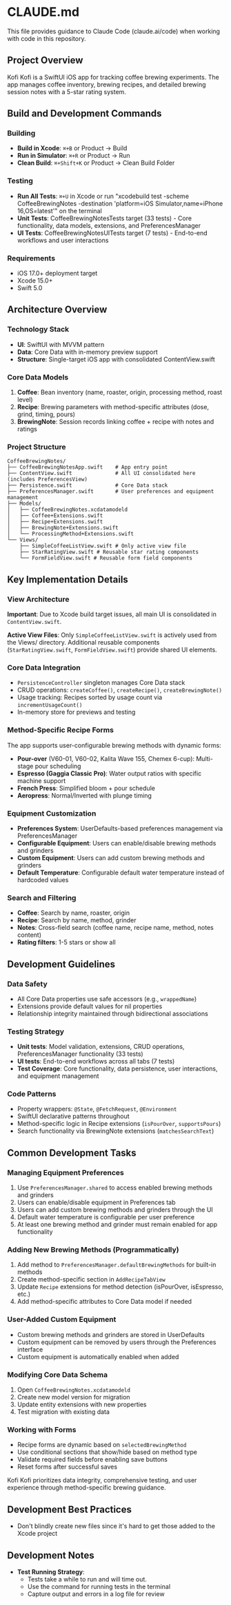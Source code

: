 # CLAUDE.md

This file provides guidance to Claude Code (claude.ai/code) when working with code in this repository.

## Project Overview

Kofi Kofi is a SwiftUI iOS app for tracking coffee brewing experiments. The app manages coffee inventory, brewing recipes, and detailed brewing session notes with a 5-star rating system.

## Build and Development Commands

### Building
- **Build in Xcode**: `⌘+B` or Product → Build
- **Run in Simulator**: `⌘+R` or Product → Run
- **Clean Build**: `⌘+Shift+K` or Product → Clean Build Folder

### Testing
- **Run All Tests**: `⌘+U` in Xcode or run "xcodebuild test -scheme CoffeeBrewingNotes -destination 'platform=iOS Simulator,name=iPhone 16,OS=latest'" on the terminal
- **Unit Tests**: CoffeeBrewingNotesTests target (33 tests) - Core functionality, data models, extensions, and PreferencesManager
- **UI Tests**: CoffeeBrewingNotesUITests target (7 tests) - End-to-end workflows and user interactions

### Requirements
- iOS 17.0+ deployment target
- Xcode 15.0+
- Swift 5.0

## Architecture Overview

### Technology Stack
- **UI**: SwiftUI with MVVM pattern
- **Data**: Core Data with in-memory preview support
- **Structure**: Single-target iOS app with consolidated ContentView.swift

### Core Data Models
1. **Coffee**: Bean inventory (name, roaster, origin, processing method, roast level)
2. **Recipe**: Brewing parameters with method-specific attributes (dose, grind, timing, pours)
3. **BrewingNote**: Session records linking coffee + recipe with notes and ratings

### Project Structure
```
CoffeeBrewingNotes/
├── CoffeeBrewingNotesApp.swift    # App entry point
├── ContentView.swift              # All UI consolidated here (includes PreferencesView)
├── Persistence.swift              # Core Data stack
├── PreferencesManager.swift       # User preferences and equipment management
├── Models/
│   ├── CoffeeBrewingNotes.xcdatamodeld
│   ├── Coffee+Extensions.swift
│   ├── Recipe+Extensions.swift
│   ├── BrewingNote+Extensions.swift
│   └── ProcessingMethod+Extensions.swift
└── Views/
    ├── SimpleCoffeeListView.swift # Only active view file
    ├── StarRatingView.swift # Reusable star rating components  
    └── FormFieldView.swift # Reusable form field components
```

## Key Implementation Details

### View Architecture
**Important**: Due to Xcode build target issues, all main UI is consolidated in `ContentView.swift`. 

**Active View Files**: Only `SimpleCoffeeListView.swift` is actively used from the Views/ directory. Additional reusable components (`StarRatingView.swift`, `FormFieldView.swift`) provide shared UI elements.

### Core Data Integration
- `PersistenceController` singleton manages Core Data stack
- CRUD operations: `createCoffee()`, `createRecipe()`, `createBrewingNote()`
- Usage tracking: Recipes sorted by usage count via `incrementUsageCount()`
- In-memory store for previews and testing

### Method-Specific Recipe Forms
The app supports user-configurable brewing methods with dynamic forms:
- **Pour-over** (V60-01, V60-02, Kalita Wave 155, Chemex 6-cup): Multi-stage pour scheduling
- **Espresso (Gaggia Classic Pro)**: Water output ratios with specific machine support
- **French Press**: Simplified bloom + pour schedule  
- **Aeropress**: Normal/Inverted with plunge timing

### Equipment Customization
- **Preferences System**: UserDefaults-based preferences management via PreferencesManager
- **Configurable Equipment**: Users can enable/disable brewing methods and grinders
- **Custom Equipment**: Users can add custom brewing methods and grinders
- **Default Temperature**: Configurable default water temperature instead of hardcoded values

### Search and Filtering
- **Coffee**: Search by name, roaster, origin
- **Recipe**: Search by name, method, grinder
- **Notes**: Cross-field search (coffee name, recipe name, method, notes content)
- **Rating filters**: 1-5 stars or show all

## Development Guidelines

### Data Safety
- All Core Data properties use safe accessors (e.g., `wrappedName`)
- Extensions provide default values for nil properties
- Relationship integrity maintained through bidirectional associations

### Testing Strategy
- **Unit tests**: Model validation, extensions, CRUD operations, PreferencesManager functionality (33 tests)
- **UI tests**: End-to-end workflows across all tabs (7 tests)
- **Test Coverage**: Core functionality, data persistence, user interactions, and equipment management

### Code Patterns
- Property wrappers: `@State`, `@FetchRequest`, `@Environment`
- SwiftUI declarative patterns throughout
- Method-specific logic in Recipe extensions (`isPourOver`, `supportsPours`)
- Search functionality via BrewingNote extensions (`matchesSearchText`)

## Common Development Tasks

### Managing Equipment Preferences
1. Use `PreferencesManager.shared` to access enabled brewing methods and grinders
2. Users can enable/disable equipment in Preferences tab
3. Users can add custom brewing methods and grinders through the UI
4. Default water temperature is configurable per user preference
5. At least one brewing method and grinder must remain enabled for app functionality

### Adding New Brewing Methods (Programmatically)
1. Add method to `PreferencesManager.defaultBrewingMethods` for built-in methods
2. Create method-specific section in `AddRecipeTabView` 
3. Update `Recipe` extensions for method detection (isPourOver, isEspresso, etc.)
4. Add method-specific attributes to Core Data model if needed

### User-Added Custom Equipment
- Custom brewing methods and grinders are stored in UserDefaults
- Custom equipment can be removed by users through the Preferences interface
- Custom equipment is automatically enabled when added

### Modifying Core Data Schema
1. Open `CoffeeBrewingNotes.xcdatamodeld`
2. Create new model version for migration
3. Update entity extensions with new properties
4. Test migration with existing data

### Working with Forms
- Recipe forms are dynamic based on `selectedBrewingMethod`
- Use conditional sections that show/hide based on method type
- Validate required fields before enabling save buttons
- Reset forms after successful saves

Kofi Kofi prioritizes data integrity, comprehensive testing, and user experience through method-specific brewing guidance.

## Development Best Practices

- Don't blindly create new files since it's hard to get those added to the Xcode project

## Development Notes

- **Test Running Strategy**: 
  - Tests take a while to run and will time out. 
  - Use the command for running tests in the terminal
  - Capture output and errors in a log file for review